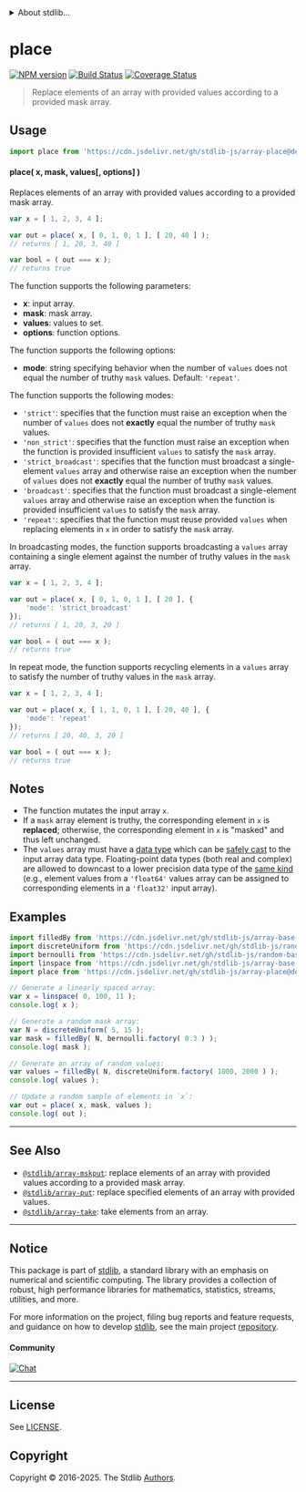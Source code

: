 <!--

@license Apache-2.0

Copyright (c) 2024 The Stdlib Authors.

Licensed under the Apache License, Version 2.0 (the "License");
you may not use this file except in compliance with the License.
You may obtain a copy of the License at

   http://www.apache.org/licenses/LICENSE-2.0

Unless required by applicable law or agreed to in writing, software
distributed under the License is distributed on an "AS IS" BASIS,
WITHOUT WARRANTIES OR CONDITIONS OF ANY KIND, either express or implied.
See the License for the specific language governing permissions and
limitations under the License.

-->


<details>
  <summary>
    About stdlib...
  </summary>
  <p>We believe in a future in which the web is a preferred environment for numerical computation. To help realize this future, we've built stdlib. stdlib is a standard library, with an emphasis on numerical and scientific computation, written in JavaScript (and C) for execution in browsers and in Node.js.</p>
  <p>The library is fully decomposable, being architected in such a way that you can swap out and mix and match APIs and functionality to cater to your exact preferences and use cases.</p>
  <p>When you use stdlib, you can be absolutely certain that you are using the most thorough, rigorous, well-written, studied, documented, tested, measured, and high-quality code out there.</p>
  <p>To join us in bringing numerical computing to the web, get started by checking us out on <a href="https://github.com/stdlib-js/stdlib">GitHub</a>, and please consider <a href="https://opencollective.com/stdlib">financially supporting stdlib</a>. We greatly appreciate your continued support!</p>
</details>

# place

[![NPM version][npm-image]][npm-url] [![Build Status][test-image]][test-url] [![Coverage Status][coverage-image]][coverage-url] <!-- [![dependencies][dependencies-image]][dependencies-url] -->

> Replace elements of an array with provided values according to a provided mask array.



<section class="usage">

## Usage

```javascript
import place from 'https://cdn.jsdelivr.net/gh/stdlib-js/array-place@deno/mod.js';
```

#### place( x, mask, values\[, options] )

Replaces elements of an array with provided values according to a provided mask array.

```javascript
var x = [ 1, 2, 3, 4 ];

var out = place( x, [ 0, 1, 0, 1 ], [ 20, 40 ] );
// returns [ 1, 20, 3, 40 ]

var bool = ( out === x );
// returns true
```

The function supports the following parameters:

-   **x**: input array.
-   **mask**: mask array.
-   **values**: values to set.
-   **options**: function options.

The function supports the following options:

-   **mode**: string specifying behavior when the number of `values` does not equal the number of truthy `mask` values. Default: `'repeat'`.

The function supports the following modes:

-   `'strict'`: specifies that the function must raise an exception when the number of `values` does not **exactly** equal the number of truthy `mask` values.
-   `'non_strict'`: specifies that the function must raise an exception when the function is provided insufficient `values` to satisfy the `mask` array.
-   `'strict_broadcast'`: specifies that the function must broadcast a single-element `values` array and otherwise raise an exception when the number of `values` does not **exactly** equal the number of truthy `mask` values.
-   `'broadcast'`: specifies that the function must broadcast a single-element `values` array and otherwise raise an exception when the function is provided insufficient `values` to satisfy the `mask` array.
-   `'repeat'`: specifies that the function must reuse provided `values` when replacing elements in `x` in order to satisfy the `mask` array.

In broadcasting modes, the function supports broadcasting a `values` array containing a single element against the number of truthy values in the `mask` array.

```javascript
var x = [ 1, 2, 3, 4 ];

var out = place( x, [ 0, 1, 0, 1 ], [ 20 ], {
    'mode': 'strict_broadcast'
});
// returns [ 1, 20, 3, 20 ]

var bool = ( out === x );
// returns true
```

In repeat mode, the function supports recycling elements in a `values` array to satisfy the number of truthy values in the `mask` array.

```javascript
var x = [ 1, 2, 3, 4 ];

var out = place( x, [ 1, 1, 0, 1 ], [ 20, 40 ], {
    'mode': 'repeat'
});
// returns [ 20, 40, 3, 20 ]

var bool = ( out === x );
// returns true
```

</section>

<!-- /.usage -->

<section class="notes">

## Notes

-   The function mutates the input array `x`.
-   If a `mask` array element is truthy, the corresponding element in `x` is **replaced**; otherwise, the corresponding element in `x` is "masked" and thus left unchanged.
-   The `values` array must have a [data type][@stdlib/array/dtypes] which can be [safely cast][@stdlib/array/safe-casts] to the input array data type. Floating-point data types (both real and complex) are allowed to downcast to a lower precision data type of the [same kind][@stdlib/array/same-kind-casts] (e.g., element values from a `'float64'` values array can be assigned to corresponding elements in a `'float32'` input array).

</section>

<!-- /.notes -->

<section class="examples">

## Examples

<!-- eslint no-undef: "error" -->

```javascript
import filledBy from 'https://cdn.jsdelivr.net/gh/stdlib-js/array-base-filled-by@deno/mod.js';
import discreteUniform from 'https://cdn.jsdelivr.net/gh/stdlib-js/random-base-discrete-uniform@deno/mod.js';
import bernoulli from 'https://cdn.jsdelivr.net/gh/stdlib-js/random-base-bernoulli@deno/mod.js';
import linspace from 'https://cdn.jsdelivr.net/gh/stdlib-js/array-base-linspace@deno/mod.js';
import place from 'https://cdn.jsdelivr.net/gh/stdlib-js/array-place@deno/mod.js';

// Generate a linearly spaced array:
var x = linspace( 0, 100, 11 );
console.log( x );

// Generate a random mask array:
var N = discreteUniform( 5, 15 );
var mask = filledBy( N, bernoulli.factory( 0.3 ) );
console.log( mask );

// Generate an array of random values:
var values = filledBy( N, discreteUniform.factory( 1000, 2000 ) );
console.log( values );

// Update a random sample of elements in `x`:
var out = place( x, mask, values );
console.log( out );
```

</section>

<!-- /.examples -->

<!-- Section for related `stdlib` packages. Do not manually edit this section, as it is automatically populated. -->

<section class="related">

* * *

## See Also

-   <span class="package-name">[`@stdlib/array-mskput`][@stdlib/array/mskput]</span><span class="delimiter">: </span><span class="description">replace elements of an array with provided values according to a provided mask array.</span>
-   <span class="package-name">[`@stdlib/array-put`][@stdlib/array/put]</span><span class="delimiter">: </span><span class="description">replace specified elements of an array with provided values.</span>
-   <span class="package-name">[`@stdlib/array-take`][@stdlib/array/take]</span><span class="delimiter">: </span><span class="description">take elements from an array.</span>

</section>

<!-- /.related -->

<!-- Section for all links. Make sure to keep an empty line after the `section` element and another before the `/section` close. -->


<section class="main-repo" >

* * *

## Notice

This package is part of [stdlib][stdlib], a standard library with an emphasis on numerical and scientific computing. The library provides a collection of robust, high performance libraries for mathematics, statistics, streams, utilities, and more.

For more information on the project, filing bug reports and feature requests, and guidance on how to develop [stdlib][stdlib], see the main project [repository][stdlib].

#### Community

[![Chat][chat-image]][chat-url]

---

## License

See [LICENSE][stdlib-license].


## Copyright

Copyright &copy; 2016-2025. The Stdlib [Authors][stdlib-authors].

</section>

<!-- /.stdlib -->

<!-- Section for all links. Make sure to keep an empty line after the `section` element and another before the `/section` close. -->

<section class="links">

[npm-image]: http://img.shields.io/npm/v/@stdlib/array-place.svg
[npm-url]: https://npmjs.org/package/@stdlib/array-place

[test-image]: https://github.com/stdlib-js/array-place/actions/workflows/test.yml/badge.svg?branch=main
[test-url]: https://github.com/stdlib-js/array-place/actions/workflows/test.yml?query=branch:main

[coverage-image]: https://img.shields.io/codecov/c/github/stdlib-js/array-place/main.svg
[coverage-url]: https://codecov.io/github/stdlib-js/array-place?branch=main

<!--

[dependencies-image]: https://img.shields.io/david/stdlib-js/array-place.svg
[dependencies-url]: https://david-dm.org/stdlib-js/array-place/main

-->

[chat-image]: https://img.shields.io/gitter/room/stdlib-js/stdlib.svg
[chat-url]: https://app.gitter.im/#/room/#stdlib-js_stdlib:gitter.im

[stdlib]: https://github.com/stdlib-js/stdlib

[stdlib-authors]: https://github.com/stdlib-js/stdlib/graphs/contributors

[umd]: https://github.com/umdjs/umd
[es-module]: https://developer.mozilla.org/en-US/docs/Web/JavaScript/Guide/Modules

[deno-url]: https://github.com/stdlib-js/array-place/tree/deno
[deno-readme]: https://github.com/stdlib-js/array-place/blob/deno/README.md
[umd-url]: https://github.com/stdlib-js/array-place/tree/umd
[umd-readme]: https://github.com/stdlib-js/array-place/blob/umd/README.md
[esm-url]: https://github.com/stdlib-js/array-place/tree/esm
[esm-readme]: https://github.com/stdlib-js/array-place/blob/esm/README.md
[branches-url]: https://github.com/stdlib-js/array-place/blob/main/branches.md

[stdlib-license]: https://raw.githubusercontent.com/stdlib-js/array-place/main/LICENSE

[@stdlib/array/dtypes]: https://github.com/stdlib-js/array-dtypes/tree/deno

[@stdlib/array/safe-casts]: https://github.com/stdlib-js/array-safe-casts/tree/deno

[@stdlib/array/same-kind-casts]: https://github.com/stdlib-js/array-same-kind-casts/tree/deno

<!-- <related-links> -->

[@stdlib/array/mskput]: https://github.com/stdlib-js/array-mskput/tree/deno

[@stdlib/array/put]: https://github.com/stdlib-js/array-put/tree/deno

[@stdlib/array/take]: https://github.com/stdlib-js/array-take/tree/deno

<!-- </related-links> -->

</section>

<!-- /.links -->

